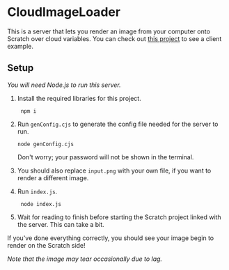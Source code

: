 # CloudImageLoader

 This is a server that lets you render an image from your computer onto Scratch over cloud variables. You can check out [this project](https://scratch.mit.edu/projects/873231212) to see a client example.

## Setup

*You will need Node.js to run this server.*

1. Install the required libraries for this project.

   ```terminal
    npm i
    ```

2. Run `genConfig.cjs` to generate the config file needed for the server to run.

    ```terminal
    node genConfig.cjs
    ```

    Don't worry; your password will not be shown in the terminal.

3. You should also replace `input.png` with your own file, if you want to render a different image.
4. Run `index.js`.

   ```terminal
    node index.js
    ```

5. Wait for reading to finish before starting the Scratch project linked with the server. This can take a bit.

If you've done everything correctly, you should see your image begin to render on the Scratch side!

*Note that the image may tear occasionally due to lag.*
